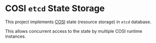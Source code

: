 # COSI `etcd` State Storage

This project implements [COSI](https://github.com/cosi-project/runtime) state (resource storage) in `etcd` database.

This allows concurrent access to the state by multiple COSI runtime instances.
